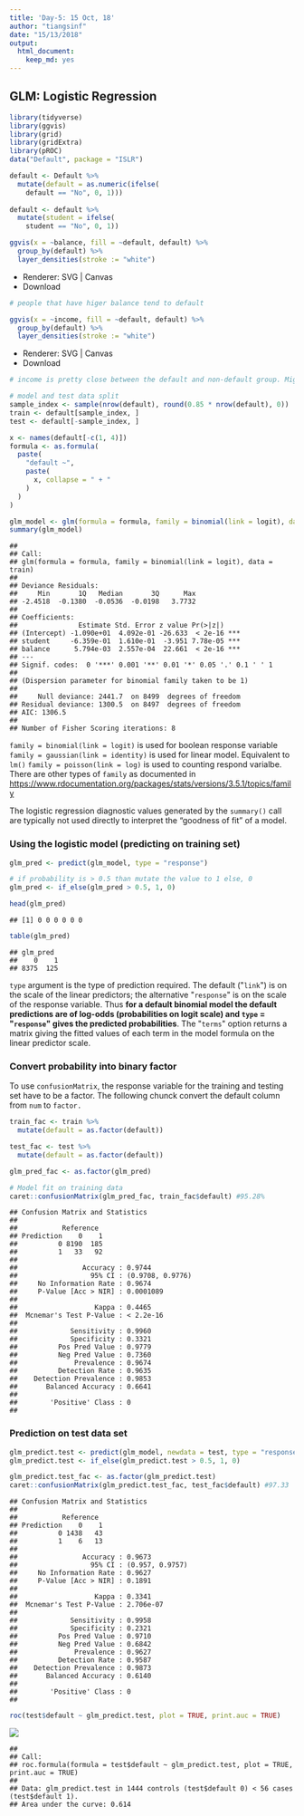 ```yaml
---
title: 'Day-5: 15 Oct, 18'
author: "tiangsinf"
date: "15/13/2018"
output: 
  html_document:
    keep_md: yes
---
```

## GLM: Logistic Regression




```r
library(tidyverse)
library(ggvis)
library(grid)
library(gridExtra)
library(pROC)
data("Default", package = "ISLR")
```


```r
default <- Default %>%
  mutate(default = as.numeric(ifelse(
    default == "No", 0, 1)))
  
default <- default %>%
  mutate(student = ifelse(
    student == "No", 0, 1))
```


```r
ggvis(x = ~balance, fill = ~default, default) %>%
  group_by(default) %>%
  layer_densities(stroke := "white")
```

<!--html_preserve--><div id="plot_id901650559-container" class="ggvis-output-container">
<div id="plot_id901650559" class="ggvis-output"></div>
<div class="plot-gear-icon">
<nav class="ggvis-control">
<a class="ggvis-dropdown-toggle" title="Controls" onclick="return false;"></a>
<ul class="ggvis-dropdown">
<li>
Renderer: 
<a id="plot_id901650559_renderer_svg" class="ggvis-renderer-button" onclick="return false;" data-plot-id="plot_id901650559" data-renderer="svg">SVG</a>
 | 
<a id="plot_id901650559_renderer_canvas" class="ggvis-renderer-button" onclick="return false;" data-plot-id="plot_id901650559" data-renderer="canvas">Canvas</a>
</li>
<li>
<a id="plot_id901650559_download" class="ggvis-download" data-plot-id="plot_id901650559">Download</a>
</li>
</ul>
</nav>
</div>
</div>
<script type="text/javascript">
var plot_id901650559_spec = {
  "data": [
    {
      "name": "default0/group_by1/density2_flat",
      "format": {
        "type": "csv",
        "parse": {
          "default": "number",
          "pred_": "number",
          "resp_": "number"
        }
      },
      "values": "\"default\",\"pred_\",\"resp_\"\n0,-196.663422677394,3.94625680552177e-06\n0,-185.744463521599,6.40481205314387e-06\n0,-174.825504365804,1.01391918093585e-05\n0,-163.906545210009,1.57028511838307e-05\n0,-152.987586054214,2.35419977790049e-05\n0,-142.068626898419,3.4327790351008e-05\n0,-131.149667742624,4.89899278948764e-05\n0,-120.23070858683,6.78297623943459e-05\n0,-109.311749431035,9.13045261243877e-05\n0,-98.3927902752399,0.000120167120459698\n0,-87.473831119445,0.00015374929180182\n0,-76.5548719636502,0.000191548164931918\n0,-65.6359128078553,0.000232848723013184\n0,-54.7169536520605,0.000275827583889504\n0,-43.7979944962656,0.000318764687739625\n0,-32.8790353404708,0.000359497052031061\n0,-21.9600761846759,0.000395908297781831\n0,-11.041117028881,0.000426467384275093\n0,-0.122157873086195,0.000449460801037732\n0,10.7968012827087,0.00046401750734515\n0,21.7157604385035,0.000470559362881545\n0,32.6347195942984,0.000469382880654203\n0,43.5536787500932,0.000461439019248006\n0,54.4726379058881,0.000448805927637448\n0,65.3915970616829,0.000433068484681337\n0,76.3105562174778,0.000415973871366042\n0,87.2295153732726,0.00039926199077674\n0,98.1484745290675,0.000384092751809195\n0,109.067433684862,0.000371676351941272\n0,119.986392840657,0.000362341128133089\n0,130.905351996452,0.000356248256472147\n0,141.824311152247,0.000353624895371146\n0,152.743270308042,0.000354059416346291\n0,163.662229463837,0.000357147304448314\n0,174.581188619632,0.000362667798620629\n0,185.500147775426,0.000370192406837436\n0,196.419106931221,0.00037929129264386\n0,207.338066087016,0.000389724013778279\n0,218.257025242811,0.000401227998676131\n0,229.175984398606,0.00041348731727451\n0,240.094943554401,0.000426300816899981\n0,251.013902710196,0.000439460366646285\n0,261.93286186599,0.000452720704398197\n0,272.851821021785,0.000465897153753924\n0,283.77078017758,0.000478761890808647\n0,294.689739333375,0.000491173589066483\n0,305.60869848917,0.000503014303399382\n0,316.527657644965,0.000514132644652533\n0,327.44661680076,0.00052452738211546\n0,338.365575956554,0.000534220462877583\n0,349.284535112349,0.000543210863186233\n0,360.203494268144,0.000551600080172402\n0,371.122453423939,0.0005595105638793\n0,382.041412579734,0.000567029847707352\n0,392.960371735529,0.000574272866675905\n0,403.879330891323,0.000581356827654509\n0,414.798290047118,0.000588364980558095\n0,425.717249202913,0.000595383205741413\n0,436.636208358708,0.000602480557874848\n0,447.555167514503,0.000609714403492225\n0,458.474126670298,0.000617164958333381\n0,469.393085826093,0.000624863937697811\n0,480.312044981887,0.000632851333592516\n0,491.231004137682,0.000641191808704408\n0,502.149963293477,0.000649874904987114\n0,513.068922449272,0.000658885767931532\n0,523.987881605067,0.000668208843026142\n0,534.906840760862,0.000677755716378869\n0,545.825799916657,0.000687419750678179\n0,556.744759072451,0.000697076225737209\n0,567.663718228246,0.00070656322878623\n0,578.582677384041,0.00071574587757925\n0,589.501636539836,0.000724481848744433\n0,600.420595695631,0.000732628826028987\n0,611.339554851426,0.000740167450814026\n0,622.258514007221,0.000747074985311377\n0,633.177473163016,0.000753331549087585\n0,644.09643231881,0.000759077154743087\n0,655.015391474605,0.000764407762215813\n0,665.9343506304,0.000769413138323174\n0,676.853309786195,0.000774236061812627\n0,687.77226894199,0.000778955343073652\n0,698.691228097785,0.000783613498698975\n0,709.61018725358,0.000788213533792851\n0,720.529146409374,0.000792714657461118\n0,731.448105565169,0.000797027357896253\n0,742.367064720964,0.000801035932011932\n0,753.286023876759,0.000804645105428678\n0,764.204983032554,0.000807733742685379\n0,775.123942188349,0.000810191005899448\n0,786.042901344144,0.000812013616856472\n0,796.961860499938,0.000813180399667496\n0,807.880819655733,0.000813673615763243\n0,818.799778811528,0.000813614461257486\n0,829.718737967323,0.000813076142386905\n0,840.637697123118,0.000812106246363926\n0,851.556656278913,0.000810830860601232\n0,862.475615434708,0.00080930811953857\n0,873.394574590503,0.000807558550245279\n0,884.313533746297,0.000805606700263168\n0,895.232492902092,0.000803443592352014\n0,906.151452057887,0.000801020521812689\n0,917.070411213682,0.000798294797297777\n0,927.989370369477,0.000795235363068245\n0,938.908329525271,0.000791783807512796\n0,949.827288681066,0.000787892870633613\n0,960.746247836861,0.000783563590594726\n0,971.665206992656,0.00077876396011153\n0,982.584166148451,0.000773442612964202\n0,993.503125304246,0.00076762261517254\n0,1004.42208446004,0.000761283948451058\n0,1015.34104361584,0.000754351128943502\n0,1026.26000277163,0.000746873961972061\n0,1037.17896192743,0.000738858427497108\n0,1048.09792108322,0.000730285282777034\n0,1059.01688023902,0.000721258030614797\n0,1069.93583939481,0.000711867893070082\n0,1080.8547985506,0.000702209963277356\n0,1091.7737577064,0.000692436493135455\n0,1102.69271686219,0.000682678702947876\n0,1113.61167601799,0.000673059867971761\n0,1124.53063517378,0.000663681086326654\n0,1135.44959432958,0.000654574861520845\n0,1146.36855348537,0.000645752445032789\n0,1157.28751264117,0.000637176931841801\n0,1168.20647179696,0.000628744417047097\n0,1179.12543095276,0.000620354253574872\n0,1190.04439010855,0.000611871736611607\n0,1200.96334926435,0.000603188606426228\n0,1211.88230842014,0.000594219631717474\n0,1222.80126757594,0.000584862112869088\n0,1233.72022673173,0.000575119040102779\n0,1244.63918588753,0.000564999522002407\n0,1255.55814504332,0.000554507180728379\n0,1266.47710419912,0.000543714755210434\n0,1277.39606335491,0.000532687857454837\n0,1288.31502251071,0.000521472599007702\n0,1299.2339816665,0.000510124723685485\n0,1310.1529408223,0.000498685765677784\n0,1321.07189997809,0.000487174902357783\n0,1331.99085913389,0.000475602544295321\n0,1342.90981828968,0.000463977013876406\n0,1353.82877744548,0.00045229904279205\n0,1364.74773660127,0.000440568530105746\n0,1375.66669575707,0.000428798105351502\n0,1386.58565491286,0.0004169991499098\n0,1397.50461406866,0.000405187371585252\n0,1408.42357322445,0.000393383399154126\n0,1419.34253238025,0.000381604336963513\n0,1430.26149153604,0.000369872454200288\n0,1441.18045069183,0.000358204490671697\n0,1452.09940984763,0.000346617525444636\n0,1463.01836900342,0.000335142225756731\n0,1473.93732815922,0.000323810070499439\n0,1484.85628731501,0.000312651343922304\n0,1495.77524647081,0.00030171836204407\n0,1506.6942056266,0.000291068711188914\n0,1517.6131647824,0.000280728203986779\n0,1528.53212393819,0.000270739367996485\n0,1539.45108309399,0.000261149687621614\n0,1550.37004224978,0.00025192964255189\n0,1561.28900140558,0.000243066791966569\n0,1572.20796056137,0.000234563015100513\n0,1583.12691971717,0.000226337273868385\n0,1594.04587887296,0.000218346207583044\n0,1604.96483802876,0.000210562542526831\n0,1615.88379718455,0.00020293490732301\n0,1626.80275634035,0.000195441847200369\n0,1637.72171549614,0.000188087872568561\n0,1648.64067465194,0.000180879005433914\n0,1659.55963380773,0.000173829004343044\n0,1670.47859296353,0.000166971845199174\n0,1681.39755211932,0.000160336008543236\n0,1692.31651127512,0.000153925962782168\n0,1703.23547043091,0.000147756155054748\n0,1714.15442958671,0.000141831618113815\n0,1725.0733887425,0.000136112895243267\n0,1735.9923478983,0.000130571384735997\n0,1746.91130705409,0.000125173730357164\n0,1757.83026620989,0.000119855732708482\n0,1768.74922536568,0.000114572371202244\n0,1779.66818452148,0.00010927704824336\n0,1790.58714367727,0.000103936294787748\n0,1801.50610283307,9.85351648073236e-05\n0,1812.42506198886,9.30698800071119e-05\n0,1823.34402114466,8.75662547679098e-05\n0,1834.26298030045,8.20620754511093e-05\n0,1845.18193945624,7.66100905241841e-05\n0,1856.10089861204,7.12743381421718e-05\n0,1867.01985776783,6.61048734931941e-05\n0,1877.93881692363,6.11588425612647e-05\n0,1888.85777607942,5.64883869687877e-05\n0,1899.77673523522,5.20975602379083e-05\n0,1910.69569439101,4.7999557861186e-05\n0,1921.61465354681,4.42120854251226e-05\n0,1932.5336127026,4.06925868995222e-05\n0,1943.4525718584,3.74230493959947e-05\n0,1954.37153101419,3.44071204892798e-05\n0,1965.29049016999,3.16016221275576e-05\n0,1976.20944932578,2.89930674805034e-05\n0,1987.12840848158,2.65886685038288e-05\n0,1998.04736763737,2.43707932874135e-05\n0,2008.96632679317,2.23313767984438e-05\n0,2019.88528594896,2.0478225641403e-05\n0,2030.80424510476,1.88008713929381e-05\n0,2041.72320426055,1.72816271504535e-05\n0,2052.64216341635,1.59134685328769e-05\n0,2063.56112257214,1.46792649689822e-05\n0,2074.48008172794,1.35495719639499e-05\n0,2085.39904088373,1.250564308427e-05\n0,2096.31800003953,1.15285682523224e-05\n0,2107.23695919532,1.05941632494537e-05\n0,2118.15591835112,9.68961539789567e-06\n0,2129.07487750691,8.80820316119805e-06\n0,2139.99383666271,7.94520503103079e-06\n0,2150.9127958185,7.10355792193418e-06\n0,2161.8317549743,6.29379937715047e-06\n0,2172.75071413009,5.52519612656631e-06\n0,2183.66967328589,4.80817321383733e-06\n0,2194.58863244168,4.15893447679572e-06\n0,2205.50759159747,3.58594392603974e-06\n0,2216.42655075327,3.09274496060886e-06\n0,2227.34550990906,2.68726354341144e-06\n0,2238.26446906486,2.37046042369753e-06\n0,2249.18342822065,2.13420904225569e-06\n0,2260.10238737645,1.97557661421243e-06\n0,2271.02134653224,1.88955068329961e-06\n0,2281.94030568804,1.86081489656309e-06\n0,2292.85926484383,1.87967013173873e-06\n0,2303.77822399963,1.93656963144028e-06\n0,2314.69718315542,2.01458412025136e-06\n0,2325.61614231122,2.10165800606242e-06\n0,2336.53510146701,2.18389404157507e-06\n0,2347.45406062281,2.24880955819734e-06\n0,2358.3730197786,2.28691123437289e-06\n0,2369.2919789344,2.28713659074418e-06\n0,2380.21093809019,2.24573710943464e-06\n0,2391.12989724599,2.16270172371061e-06\n0,2402.04885640178,2.03759872062065e-06\n0,2412.96781555758,1.87658486897729e-06\n0,2423.88677471337,1.68934075989023e-06\n0,2434.80573386917,1.48437746507098e-06\n0,2445.72469302496,1.27260696689981e-06\n0,2456.64365218076,1.06417822835839e-06\n0,2467.56261133655,8.670561403738e-07\n0,2478.48157049235,6.8948903417323e-07\n0,2489.40052964814,5.33838613780282e-07\n0,2500.31948880394,4.01782224294276e-07\n0,2511.23844795973,2.95813351402492e-07\n0,2522.15740711553,2.11731422797917e-07\n0,2533.07636627132,1.47019547877987e-07\n0,2543.99532542712,9.99638677623495e-08\n0,2554.91428458291,6.61117719399008e-08\n0,2565.83324373871,4.23218582765599e-08\n0,2576.7522028945,2.65162746942435e-08\n0,2587.6711620503,1.62079364197737e-08\n1,364.014590626483,1.71705892823634e-07\n1,374.12710250664,2.36062019722069e-07\n1,384.239614386797,3.21191867083311e-07\n1,394.352126266954,4.32973552752746e-07\n1,404.464638147112,5.76118536060203e-07\n1,414.577150027269,7.612747592693e-07\n1,424.689661907426,9.91208081944915e-07\n1,434.802173787583,1.28362665845903e-06\n1,444.914685667741,1.63766324878687e-06\n1,455.027197547898,2.0765019222862e-06\n1,465.139709428055,2.59820173925506e-06\n1,475.252221308212,3.22413072420268e-06\n1,485.36473318837,3.95593762808487e-06\n1,495.477245068527,4.80713477342181e-06\n1,505.589756948684,5.78362318521614e-06\n1,515.702268828841,6.8862327845609e-06\n1,525.814780708999,8.12440546598218e-06\n1,535.927292589156,9.48320670896995e-06\n1,546.039804469313,1.09728670836111e-05\n1,556.15231634947,1.25639811333465e-05\n1,566.264828229628,1.42599910028151e-05\n1,576.377340109785,1.60256594172069e-05\n1,586.489851989942,1.78472888038518e-05\n1,596.602363870099,1.96925454500259e-05\n1,606.714875750257,2.15342158186202e-05\n1,616.827387630414,2.33398602246605e-05\n1,626.939899510571,2.50803226894688e-05\n1,637.052411390728,2.67195657257261e-05\n1,647.164923270886,2.82400506267175e-05\n1,657.277435151043,2.95997752085808e-05\n1,667.3899470312,3.08047857783891e-05\n1,677.502458911357,3.18077013959813e-05\n1,687.614970791515,3.26379343933448e-05\n1,697.727482671672,3.32684801742968e-05\n1,707.839994551829,3.37319208152614e-05\n1,717.952506431986,3.4032978433177e-05\n1,728.065018312144,3.42078168381691e-05\n1,738.177530192301,3.42896849623903e-05\n1,748.290042072458,3.43233573856477e-05\n1,758.402553952615,3.43581608971926e-05\n1,768.515065832773,3.44565483927167e-05\n1,778.62757771293,3.46637531215623e-05\n1,788.740089593087,3.50712172800702e-05\n1,798.852601473244,3.57039392894559e-05\n1,808.965113353402,3.66675431678877e-05\n1,819.077625233559,3.79775323348155e-05\n1,829.190137113716,3.97232690417797e-05\n1,839.302648993873,4.19260949591665e-05\n1,849.415160874031,4.46341962017349e-05\n1,859.527672754188,4.78832222141122e-05\n1,869.640184634345,5.16645940756135e-05\n1,879.752696514502,5.60327114686631e-05\n1,889.865208394659,6.09177486271123e-05\n1,899.977720274817,6.63924676202889e-05\n1,910.090232154974,7.23424925545384e-05\n1,920.202744035131,7.8825483696255e-05\n1,930.315255915289,8.57317609351291e-05\n1,940.427767795446,9.30731729241037e-05\n1,950.540279675603,0.000100772005596559\n1,960.65279155576,0.000108799863909862\n1,970.765303435917,0.000117104935368342\n1,980.877815316075,0.000125635325810704\n1,990.990327196232,0.000134355660540798\n1,1001.10283907639,0.000143206371474121\n1,1011.21535095655,0.000152157944896924\n1,1021.3278628367,0.000161157531741337\n1,1031.44037471686,0.000170172092352934\n1,1041.55288659702,0.000179166213652033\n1,1051.66539847718,0.000188107108138404\n1,1061.77791035733,0.000196976979949416\n1,1071.89042223749,0.000205757980355107\n1,1082.00293411765,0.000214448835255441\n1,1092.1154459978,0.000223059341124465\n1,1102.22795787796,0.000231610711911875\n1,1112.34046975812,0.000240142097660615\n1,1122.45298163828,0.000248709944265493\n1,1132.56549351843,0.00025736779813952\n1,1142.67800539859,0.000266223084232271\n1,1152.79051727875,0.000275324256798122\n1,1162.90302915891,0.000284806379413484\n1,1173.01554103906,0.000294719359523157\n1,1183.12805291922,0.000305182457034905\n1,1193.24056479938,0.000316251740464076\n1,1203.35307667953,0.000327986077726107\n1,1213.46558855969,0.00034045069852151\n1,1223.57810043985,0.000353613965404812\n1,1233.69061232001,0.000367548982707461\n1,1243.80312420016,0.000382130579811262\n1,1253.91563608032,0.000397434349396647\n1,1264.02814796048,0.000413283739685499\n1,1274.14065984063,0.000429702617478049\n1,1284.25317172079,0.000446549817694857\n1,1294.36568360095,0.000463797961700615\n1,1304.47819548111,0.000481359112591434\n1,1314.59070736126,0.000499190696702572\n1,1324.70321924142,0.000517256464526419\n1,1334.81573112158,0.000535523691021843\n1,1344.92824300174,0.000554001142537853\n1,1355.04075488189,0.000572665320953969\n1,1365.15326676205,0.000591556681413278\n1,1375.26577864221,0.00061064396124989\n1,1385.37829052236,0.000629961036518004\n1,1395.49080240252,0.000649459284019042\n1,1405.60331428268,0.000669120477828063\n1,1415.71582616284,0.000688865771351457\n1,1425.82833804299,0.000708607153455608\n1,1435.94084992315,0.000728213025726777\n1,1446.05336180331,0.000747549119900088\n1,1456.16587368347,0.000766408769330269\n1,1466.27838556362,0.000784677090153174\n1,1476.39089744378,0.000802056043982522\n1,1486.50340932394,0.000818526084561099\n1,1496.61592120409,0.000833742412809506\n1,1506.72843308425,0.00084778187835558\n1,1516.84094496441,0.000860405599574715\n1,1526.95345684457,0.00087171485353897\n1,1537.06596872472,0.000881666506612974\n1,1547.17848060488,0.000890382928390324\n1,1557.29099248504,0.000898022821364528\n1,1567.40350436519,0.000904741685699276\n1,1577.51601624535,0.000910834232817173\n1,1587.62852812551,0.000916513672862591\n1,1597.74104000567,0.000922091377807787\n1,1607.85355188582,0.000927861833809687\n1,1617.96606376598,0.000934044333739064\n1,1628.07857564614,0.00094094723119115\n1,1638.1910875263,0.000948690878252108\n1,1648.30359940645,0.000957479993090966\n1,1658.41611128661,0.000967365712618228\n1,1668.52862316677,0.000978368600466112\n1,1678.64113504692,0.00099048460802408\n1,1688.75364692708,0.00100354093966679\n1,1698.86615880724,0.00101746841520701\n1,1708.9786706874,0.00103196365622817\n1,1719.09118256755,0.00104685994097293\n1,1729.20369444771,0.00106183321165479\n1,1739.31620632787,0.00107659260841693\n1,1749.42871820803,0.00109087299068086\n1,1759.54123008818,0.00110434379849284\n1,1769.65374196834,0.00111676859158164\n1,1779.7662538485,0.00112789843449231\n1,1789.87876572865,0.00113748462865759\n1,1799.99127760881,0.00114545720455587\n1,1810.10378948897,0.00115152294940284\n1,1820.21630136913,0.00115584335464008\n1,1830.32881324928,0.00115806642230528\n1,1840.44132512944,0.00115854174243007\n1,1850.5538370096,0.00115699753458162\n1,1860.66634888976,0.00115378021609193\n1,1870.77886076991,0.00114880432951703\n1,1880.89137265007,0.00114231850440007\n1,1891.00388453023,0.00113440269682279\n1,1901.11639641038,0.00112520750959904\n1,1911.22890829054,0.00111491417234349\n1,1921.3414201707,0.00110358563924705\n1,1931.45393205086,0.00109144196312698\n1,1941.56644393101,0.00107847010340785\n1,1951.67895581117,0.00106487559941853\n1,1961.79146769133,0.00105060368182937\n1,1971.90397957148,0.00103579098074858\n1,1982.01649145164,0.00102038035594803\n1,1992.1290033318,0.00100441843674312\n1,2002.24151521196,0.000987856572343238\n1,2012.35402709211,0.000970670379385441\n1,2022.46653897227,0.000952836959109096\n1,2032.57905085243,0.000934272587598168\n1,2042.69156273259,0.000915008329475039\n1,2052.80407461274,0.000894909989082773\n1,2062.9165864929,0.000874082634851098\n1,2073.02909837306,0.000852368672118838\n1,2083.14161025321,0.000829918966146989\n1,2093.25412213337,0.000806645226930499\n1,2103.36663401353,0.000782671588392303\n1,2113.47914589369,0.000758006416844701\n1,2123.59165777384,0.000732751541771428\n1,2133.704169654,0.00070699561146469\n1,2143.81668153416,0.000680831104650664\n1,2153.92919341432,0.000654393097900137\n1,2164.04170529447,0.000627785044244014\n1,2174.15421717463,0.000601143248453004\n1,2184.26672905479,0.000574606346567701\n1,2194.37924093494,0.00054827478583696\n1,2204.4917528151,0.00052231076465702\n1,2214.60426469526,0.000496785713568892\n1,2224.71677657542,0.000471843424727837\n1,2234.82928845557,0.000447553037232409\n1,2244.94180033573,0.000423999506950233\n1,2255.05431221589,0.000401271937528854\n1,2265.16682409605,0.000379369259392737\n1,2275.2793359762,0.000358416242528977\n1,2285.39184785636,0.00033831418803015\n1,2295.50435973652,0.00031923175254348\n1,2305.61687161667,0.000300999515515223\n1,2315.72938349683,0.000283759958029343\n1,2325.84189537699,0.000267365535318026\n1,2335.95440725715,0.000251883423851815\n1,2346.0669191373,0.000237223913155448\n1,2356.17943101746,0.000223380022321246\n1,2366.29194289762,0.000210318848437778\n1,2376.40445477777,0.000197973206576323\n1,2386.51696665793,0.000186361435985325\n1,2396.62947853809,0.000175369551413968\n1,2406.74199041825,0.00016505915868177\n1,2416.8545022984,0.000155290605124603\n1,2426.96701417856,0.000146131001172549\n1,2437.07952605872,0.000137461121577066\n1,2447.19203793888,0.000129312926304088\n1,2457.30454981903,0.00012161427793801\n1,2467.41706169919,0.000114359384530755\n1,2477.52957357935,0.000107514457941399\n1,2487.6420854595,0.000101044610641126\n1,2497.75459733966,9.49467695390692e-05\n1,2507.86710921982,8.91644752680563e-05\n1,2517.97962109998,8.37187181842772e-05\n1,2528.09213298013,7.85399254407992e-05\n1,2538.20464486029,7.36602449133082e-05\n1,2548.31715674045,6.90148533814803e-05\n1,2558.42966862061,6.46213288041046e-05\n1,2568.54218050076,6.04393625761741e-05\n1,2578.65469238092,5.64682092908565e-05\n1,2588.76720426108,5.26868183658949e-05\n1,2598.87971614123,4.90806585086686e-05\n1,2608.99222802139,4.56439091530583e-05\n1,2619.10473990155,4.23525561032401e-05\n1,2629.21725178171,3.92132817816593e-05\n1,2639.32976366186,3.61962622697432e-05\n1,2649.44227554202,3.33192676638244e-05\n1,2659.55478742218,3.05532360198771e-05\n1,2669.66729930233,2.79138092400583e-05\n1,2679.77981118249,2.53856899742341e-05\n1,2689.89232306265,2.29789164346297e-05\n1,2700.00483494281,2.06901007707913e-05\n1,2710.11734682296,1.8523031643544e-05\n1,2720.22985870312,1.64849466777643e-05\n1,2730.34237058328,1.45710664553964e-05\n1,2740.45488246344,1.27982384022093e-05\n1,2750.56739434359,1.11504433934563e-05\n1,2760.67990622375,9.65300231635094e-06\n1,2770.79241810391,8.28086555169372e-06\n1,2780.90492998406,7.05482156544211e-06\n1,2791.01744186422,5.95333596414704e-06\n1,2801.12995374438,4.98468343000853e-06\n1,2811.24246562454,4.13441986818241e-06\n1,2821.35497750469,3.39843721951421e-06\n1,2831.46748938485,2.76881129791124e-06\n1,2841.58000126501,2.23204070415086e-06\n1,2851.69251314517,1.78555727356274e-06\n1,2861.80502502532,1.4102819326778e-06\n1,2871.91753690548,1.10747728567284e-06\n1,2882.03004878564,8.57159583327922e-07\n1,2892.14256066579,6.59991049508456e-07\n1,2902.25507254595,5.00904412209501e-07\n1,2912.36758442611,3.77580958977975e-07\n1,2922.48009630627,2.81007056981908e-07\n1,2932.59260818642,2.07217916758771e-07\n1,2942.70512006658,1.51244379863807e-07"
    },
    {
      "name": "default0/group_by1/density2",
      "source": "default0/group_by1/density2_flat",
      "transform": [
        {
          "type": "treefacet",
          "keys": [
            "data.default"
          ]
        }
      ]
    },
    {
      "name": "scale/fill",
      "format": {
        "type": "csv",
        "parse": {
          "domain": "number"
        }
      },
      "values": "\"domain\"\n0\n1"
    },
    {
      "name": "scale/x",
      "format": {
        "type": "csv",
        "parse": {
          "domain": "number"
        }
      },
      "values": "\"domain\"\n-353.631849814592\n3099.67354720378"
    },
    {
      "name": "scale/y",
      "format": {
        "type": "csv",
        "parse": {
          "domain": "number"
        }
      },
      "values": "\"domain\"\n-5.79270871215035e-05\n0.00121646882955157"
    }
  ],
  "scales": [
    {
      "name": "fill",
      "domain": {
        "data": "scale/fill",
        "field": "data.domain"
      },
      "zero": false,
      "nice": false,
      "clamp": false,
      "range": ["#132B43", "#56B1F7"]
    },
    {
      "name": "x",
      "domain": {
        "data": "scale/x",
        "field": "data.domain"
      },
      "zero": false,
      "nice": false,
      "clamp": false,
      "range": "width"
    },
    {
      "name": "y",
      "domain": {
        "data": "scale/y",
        "field": "data.domain"
      },
      "zero": false,
      "nice": false,
      "clamp": false,
      "range": "height"
    }
  ],
  "marks": [
    {
      "type": "group",
      "from": {
        "data": "default0/group_by1/density2"
      },
      "marks": [
        {
          "type": "area",
          "properties": {
            "update": {
              "fill": {
                "scale": "fill",
                "field": "data.default"
              },
              "y2": {
                "scale": "y",
                "value": 0
              },
              "fillOpacity": {
                "value": 0.2
              },
              "x": {
                "scale": "x",
                "field": "data.pred_"
              },
              "y": {
                "scale": "y",
                "field": "data.resp_"
              },
              "stroke": {
                "value": "transparent"
              }
            },
            "ggvis": {
              "data": {
                "value": "default0/group_by1/density2"
              }
            }
          }
        }
      ]
    },
    {
      "type": "group",
      "from": {
        "data": "default0/group_by1/density2"
      },
      "marks": [
        {
          "type": "line",
          "properties": {
            "update": {
              "x": {
                "scale": "x",
                "field": "data.pred_"
              },
              "y": {
                "scale": "y",
                "field": "data.resp_"
              },
              "stroke": {
                "value": "white"
              },
              "fill": {
                "value": "transparent"
              }
            },
            "ggvis": {
              "data": {
                "value": "default0/group_by1/density2"
              }
            }
          }
        }
      ]
    }
  ],
  "legends": [
    {
      "orient": "right",
      "fill": "fill",
      "title": "default"
    }
  ],
  "axes": [
    {
      "type": "x",
      "scale": "x",
      "orient": "bottom",
      "layer": "back",
      "grid": true,
      "title": "balance"
    },
    {
      "type": "y",
      "scale": "y",
      "orient": "left",
      "layer": "back",
      "grid": true,
      "title": "density"
    }
  ],
  "padding": null,
  "ggvis_opts": {
    "keep_aspect": false,
    "resizable": true,
    "padding": {},
    "duration": 250,
    "renderer": "svg",
    "hover_duration": 0,
    "width": 672,
    "height": 480
  },
  "handlers": null
};
ggvis.getPlot("plot_id901650559").parseSpec(plot_id901650559_spec);
</script><!--/html_preserve-->

```r
# people that have higer balance tend to default

ggvis(x = ~income, fill = ~default, default) %>%
  group_by(default) %>%
  layer_densities(stroke := "white")
```

<!--html_preserve--><div id="plot_id401659701-container" class="ggvis-output-container">
<div id="plot_id401659701" class="ggvis-output"></div>
<div class="plot-gear-icon">
<nav class="ggvis-control">
<a class="ggvis-dropdown-toggle" title="Controls" onclick="return false;"></a>
<ul class="ggvis-dropdown">
<li>
Renderer: 
<a id="plot_id401659701_renderer_svg" class="ggvis-renderer-button" onclick="return false;" data-plot-id="plot_id401659701" data-renderer="svg">SVG</a>
 | 
<a id="plot_id401659701_renderer_canvas" class="ggvis-renderer-button" onclick="return false;" data-plot-id="plot_id401659701" data-renderer="canvas">Canvas</a>
</li>
<li>
<a id="plot_id401659701_download" class="ggvis-download" data-plot-id="plot_id401659701">Download</a>
</li>
</ul>
</nav>
</div>
</div>
<script type="text/javascript">
var plot_id401659701_spec = {
  "data": [
    {
      "name": "default0/group_by1/density2_flat",
      "format": {
        "type": "csv",
        "parse": {
          "default": "number",
          "pred_": "number",
          "resp_": "number"
        }
      },
      "values": "\"default\",\"pred_\",\"resp_\"\n0,-4965.9276323115,3.42039017881328e-10\n0,-4635.50388137343,5.75246117646463e-10\n0,-4305.08013043537,9.55523616553205e-10\n0,-3974.6563794973,1.5342313037964e-09\n0,-3644.23262855924,2.38588753968506e-09\n0,-3313.80887762117,3.6483169912943e-09\n0,-2983.38512668311,5.42540816898746e-09\n0,-2652.96137574504,7.83969522544787e-09\n0,-2322.53762480698,1.10876712714521e-08\n0,-1992.11387386891,1.53352349334379e-08\n0,-1661.69012293085,2.06821673847333e-08\n0,-1331.26637199278,2.72929393569462e-08\n0,-1000.84262105472,3.53643426357239e-08\n0,-670.418870116653,4.48762949111309e-08\n0,-339.995119178588,5.58915923607422e-08\n0,-9.57136824052304,6.86361420163718e-08\n0,320.852382697542,8.3023245845658e-08\n0,651.276133635608,9.91435346432228e-08\n0,981.699884573673,1.17305448280686e-07\n0,1312.12363551174,1.37727102753929e-07\n0,1642.5473864498,1.6070820612304e-07\n0,1972.97113738787,1.86890100217618e-07\n0,2303.39488832593,2.17125988998836e-07\n0,2633.818639264,2.52021277177571e-07\n0,2964.24239020206,2.92589582802124e-07\n0,3294.66614114013,3.40703156513806e-07\n0,3625.08989207819,3.97116038605467e-07\n0,3955.51364301626,4.63270274057124e-07\n0,4285.93739395432,5.41994745665084e-07\n0,4616.36114489239,6.34669981060989e-07\n0,4946.78489583045,7.43162037749317e-07\n0,5277.20864676852,8.71035000737616e-07\n0,5607.63239770658,1.02142418712341e-06\n0,5938.05614864465,1.19639650458162e-06\n0,6268.47989958272,1.40005635884224e-06\n0,6598.90365052078,1.63849572292654e-06\n0,6929.32740145884,1.91324580181647e-06\n0,7259.75115239691,2.22823074062512e-06\n0,7590.17490333498,2.5924186356751e-06\n0,7920.59865427304,3.0055932661794e-06\n0,8251.0224052111,3.4705253337338e-06\n0,8581.44615614917,3.99362187380733e-06\n0,8911.86990708724,4.57459742484351e-06\n0,9242.2936580253,5.21149866694501e-06\n0,9572.71740896336,5.90550351753849e-06\n0,9903.14115990143,6.65561218402452e-06\n0,10233.5649108395,7.45476841945204e-06\n0,10563.9886617776,8.29942268133527e-06\n0,10894.4124127156,9.1881535265279e-06\n0,11224.8361636537,1.01114842306605e-05\n0,11555.2599145918,1.10643751804542e-05\n0,11885.6836655298,1.20431128353669e-05\n0,12216.1074164679,1.30398769370095e-05\n0,12546.531167406,1.40484502182849e-05\n0,12876.954918344,1.50627802348595e-05\n0,13207.3786692821,1.60752325269573e-05\n0,13537.8024202201,1.70788398569812e-05\n0,13868.2261711582,1.80662485583639e-05\n0,14198.6499220963,1.90279613589306e-05\n0,14529.0736730343,1.99586362921669e-05\n0,14859.4974239724,2.08519178645202e-05\n0,15189.9211749105,2.16966481831948e-05\n0,15520.3449258485,2.24905057936513e-05\n0,15850.7686767866,2.3228622980558e-05\n0,16181.1924277247,2.39012056087368e-05\n0,16511.6161786627,2.45038890826131e-05\n0,16842.0399296008,2.50338417752319e-05\n0,17172.4636805389,2.54825189274662e-05\n0,17502.8874314769,2.58407849075055e-05\n0,17833.311182415,2.61094887864364e-05\n0,18163.7349333531,2.62841564283399e-05\n0,18494.1586842911,2.63526614427014e-05\n0,18824.5824352292,2.63245534089856e-05\n0,19155.0061861673,2.62018163789206e-05\n0,19485.4299371053,2.59818168503989e-05\n0,19815.8536880434,2.56780178678119e-05\n0,20146.2774389815,2.53020662685291e-05\n0,20476.7011899195,2.48624270410818e-05\n0,20807.1249408576,2.43734550257142e-05\n0,21137.5486917956,2.38511492510692e-05\n0,21467.9724427337,2.33074717881784e-05\n0,21798.3961936718,2.27546843772962e-05\n0,22128.8199446098,2.22037668613243e-05\n0,22459.2436955479,2.16619235310153e-05\n0,22789.667446486,2.11362745670869e-05\n0,23120.091197424,2.06288806765124e-05\n0,23450.5149483621,2.01408285434362e-05\n0,23780.9386993002,1.96737731484382e-05\n0,24111.3624502382,1.92272365745378e-05\n0,24441.7862011763,1.88008072815745e-05\n0,24772.2099521144,1.83965846077457e-05\n0,25102.6337030524,1.80185799827517e-05\n0,25433.0574539905,1.76693016836383e-05\n0,25763.4812049286,1.73539075837265e-05\n0,26093.9049558666,1.70830501951044e-05\n0,26424.3287068047,1.68591173184007e-05\n0,26754.7524577428,1.66874833959097e-05\n0,27085.1762086808,1.65775937002689e-05\n0,27415.5999596189,1.65296628990894e-05\n0,27746.0237105569,1.65429248975971e-05\n0,28076.447461495,1.66193527765851e-05\n0,28406.8712124331,1.67560354769424e-05\n0,28737.2949633711,1.69447980615753e-05\n0,29067.7187143092,1.71809333643967e-05\n0,29398.1424652473,1.74605575019028e-05\n0,29728.5662161853,1.7773898127659e-05\n0,30058.9899671234,1.81163139659737e-05\n0,30389.4137180615,1.84864344284347e-05\n0,30719.8374689995,1.88799322002244e-05\n0,31050.2612199376,1.92957109491626e-05\n0,31380.6849708757,1.97350186444378e-05\n0,31711.1087218137,2.01972297682135e-05\n0,32041.5324727518,2.06804544457191e-05\n0,32371.9562236899,2.11832842048847e-05\n0,32702.3799746279,2.17024234798474e-05\n0,33032.803725566,2.22316422814493e-05\n0,33363.2274765041,2.2765508304666e-05\n0,33693.6512274421,2.32972969844377e-05\n0,34024.0749783802,2.38210214412737e-05\n0,34354.4987293182,2.43318910188508e-05\n0,34684.9224802563,2.48240880983557e-05\n0,35015.3462311944,2.52944339412815e-05\n0,35345.7699821324,2.57403308692169e-05\n0,35676.1937330705,2.61570097958152e-05\n0,36006.6174840086,2.65395021121552e-05\n0,36337.0412349466,2.68851092686015e-05\n0,36667.4649858847,2.71883042743128e-05\n0,36997.8887368228,2.74398464469966e-05\n0,37328.3124877608,2.763951066763e-05\n0,37658.7362386989,2.77844156660339e-05\n0,37989.159989637,2.78681967880011e-05\n0,38319.583740575,2.78968231465848e-05\n0,38650.0074915131,2.78750650421889e-05\n0,38980.4312424512,2.78065729922345e-05\n0,39310.8549933892,2.77012225662145e-05\n0,39641.2787443273,2.75698438440438e-05\n0,39971.7024952654,2.74210224646071e-05\n0,40302.1262462034,2.72638868947769e-05\n0,40632.5499971415,2.71061846963496e-05\n0,40962.9737480796,2.69524715521338e-05\n0,41293.3974990176,2.68059405486634e-05\n0,41623.8212499557,2.66654681610533e-05\n0,41954.2450008937,2.65284177048061e-05\n0,42284.6687518318,2.63899009370052e-05\n0,42615.0925027699,2.62432530325217e-05\n0,42945.5162537079,2.60822387737375e-05\n0,43275.940004646,2.58994878329934e-05\n0,43606.3637555841,2.56881615860891e-05\n0,43936.7875065221,2.54458280736818e-05\n0,44267.2112574602,2.51697850955048e-05\n0,44597.6350083983,2.48568609607736e-05\n0,44928.0587593363,2.45119820663199e-05\n0,45258.4825102744,2.41380986796977e-05\n0,45588.9062612125,2.37373357576575e-05\n0,45919.3300121505,2.33165933676807e-05\n0,46249.7537630886,2.28805738453118e-05\n0,46580.1775140267,2.24325591960972e-05\n0,46910.6012649647,2.19759494029574e-05\n0,47241.0250159028,2.15128780955219e-05\n0,47571.4487668409,2.1043863538523e-05\n0,47901.8725177789,2.0568364779068e-05\n0,48232.296268717,2.00860602632901e-05\n0,48562.720019655,1.95960370570594e-05\n0,48893.1437705931,1.9096496193687e-05\n0,49223.5675215312,1.85878714246803e-05\n0,49553.9912724692,1.80703313068799e-05\n0,49884.4150234073,1.75439956366693e-05\n0,50214.8387743454,1.70105848265455e-05\n0,50545.2625252834,1.64719481461291e-05\n0,50875.6862762215,1.59297383014939e-05\n0,51206.1100271596,1.5385956329177e-05\n0,51536.5337780976,1.48423528190381e-05\n0,51866.9575290357,1.43002278363192e-05\n0,52197.3812799738,1.37609128133795e-05\n0,52527.8050309118,1.32249238848598e-05\n0,52858.2287818499,1.2692787296489e-05\n0,53188.652532788,1.21654620552679e-05\n0,53519.076283726,1.16434053838204e-05\n0,53849.5000346641,1.11274440142731e-05\n0,54179.9237856022,1.0619306594348e-05\n0,54510.3475365402,1.01208400718126e-05\n0,54840.7712874783,9.6335045577459e-06\n0,55171.1950384164,9.15963327363243e-06\n0,55501.6187893544,8.7023267749391e-06\n0,55832.0425402925,8.26209397093984e-06\n0,56162.4662912305,7.84013594069472e-06\n0,56492.8900421686,7.43912268502064e-06\n0,56823.3137931067,7.05712924098915e-06\n0,57153.7375440447,6.6932968724341e-06\n0,57484.1612949828,6.34740589132377e-06\n0,57814.5850459209,6.01677897066636e-06\n0,58145.0087968589,5.69875690632444e-06\n0,58475.432547797,5.3916363493417e-06\n0,58805.8562987351,5.09350607062168e-06\n0,59136.2800496731,4.8022872919971e-06\n0,59466.7038006112,4.51715464981007e-06\n0,59797.1275515493,4.23832415306338e-06\n0,60127.5513024873,3.96559352113637e-06\n0,60457.9750534254,3.69977054833751e-06\n0,60788.3988043635,3.4428250138473e-06\n0,61118.8225553015,3.19580519891761e-06\n0,61449.2463062396,2.95988358392547e-06\n0,61779.6700571777,2.73706627189732e-06\n0,62110.0938081157,2.52856355116401e-06\n0,62440.5175590538,2.33435994802589e-06\n0,62770.9413099919,2.15515261172791e-06\n0,63101.3650609299,1.99184888587474e-06\n0,63431.788811868,1.84279425144824e-06\n0,63762.212562806,1.70736381972553e-06\n0,64092.6363137441,1.58589285423912e-06\n0,64423.0600646822,1.47607488280448e-06\n0,64753.4838156202,1.37674734382507e-06\n0,65083.9075665583,1.28740235579797e-06\n0,65414.3313174964,1.20653975198563e-06\n0,65744.7550684344,1.13281802698706e-06\n0,66075.1788193725,1.0655174181805e-06\n0,66405.6025703106,1.00378707222447e-06\n0,66736.0263212486,9.46348547145588e-07\n0,67066.4500721867,8.9239633784361e-07\n0,67396.8738231248,8.41245827010184e-07\n0,67727.2975740628,7.9175265429667e-07\n0,68057.7213250009,7.43202543881806e-07\n0,68388.1450759389,6.94956706037352e-07\n0,68718.568826877,6.46510677438944e-07\n0,69048.9925778151,5.97674628979239e-07\n0,69379.4163287531,5.48475949363161e-07\n0,69709.8400796912,4.99260921706516e-07\n0,70040.2638306293,4.50550728015497e-07\n0,70370.6875815673,4.0298671096371e-07\n0,70701.1113325054,3.57444907496195e-07\n0,71031.5350834435,3.14417723837786e-07\n0,71361.9588343815,2.74380717613579e-07\n0,71692.3825853196,2.3801633839374e-07\n0,72022.8063362577,2.05177871927865e-07\n0,72353.2300871957,1.75788688919249e-07\n0,72683.6538381338,1.49894557489247e-07\n0,73014.0775890719,1.27121103961302e-07\n0,73344.5013400099,1.07045739133981e-07\n0,73674.925090948,8.94641947614973e-08\n0,74005.3488418861,7.4164826767055e-08\n0,74335.7725928241,6.07677622335e-08\n0,74666.1963437622,4.91136692853036e-08\n0,74996.6200947003,3.92113018820672e-08\n0,75327.0438456383,3.07654216746767e-08\n0,75657.4675965764,2.36694879708739e-08\n0,75987.8913475145,1.79032573989036e-08\n0,76318.3150984525,1.32627949159726e-08\n0,76648.7388493906,9.58838854750168e-09\n0,76979.1626003286,6.78397441130542e-09\n0,77309.5863512667,4.70054070754995e-09\n0,77640.0101022048,3.16637759886204e-09\n0,77970.4338531428,2.07525451824899e-09\n0,78300.8576040809,1.33775012725322e-09\n0,78631.281355019,8.35494839666789e-10\n0,78961.705105957,5.04569334254155e-10\n0,79292.1288568951,3.00963560074229e-10\n1,-2001.26774524265,1.61416757048144e-08\n1,-1687.02153135889,2.10304045320926e-08\n1,-1372.77531747513,2.7363262565062e-08\n1,-1058.52910359137,3.5298637776506e-08\n1,-744.282889707608,4.53193999521049e-08\n1,-430.036675823848,5.78786999216344e-08\n1,-115.790461940089,7.33552212235819e-08\n1,198.45575194367,9.27403081976041e-08\n1,512.70196582743,1.16087628157175e-07\n1,826.948179711189,1.45262233768004e-07\n1,1141.19439359495,1.80039771420886e-07\n1,1455.44060747871,2.22497146668609e-07\n1,1769.68682136247,2.73036875146503e-07\n1,2083.93303524623,3.33384420220394e-07\n1,2398.17924912999,4.0505603009929e-07\n1,2712.42546301375,4.88862013094902e-07\n1,3026.6716768975,5.8807352689639e-07\n1,3340.91789078126,7.01930955354132e-07\n1,3655.16410466502,8.35920549877106e-07\n1,3969.41031854878,9.8822193833749e-07\n1,4283.65653243254,1.16391933608682e-06\n1,4597.9027463163,1.36293139321748e-06\n1,4912.14896020006,1.58828227953812e-06\n1,5226.39517408382,1.84242615942028e-06\n1,5540.64138796758,2.12528734550632e-06\n1,5854.88760185134,2.44262554203038e-06\n1,6169.1338157351,2.79062313482375e-06\n1,6483.38002961886,3.17794004469192e-06\n1,6797.62624350262,3.59900943532081e-06\n1,7111.87245738638,4.06017249673704e-06\n1,7426.11867127014,4.55905960530157e-06\n1,7740.36488515389,5.09748983939659e-06\n1,8054.61109903765,5.6766907193226e-06\n1,8368.85731292141,6.29356518616919e-06\n1,8683.10352680517,6.9529651837057e-06\n1,8997.34974068893,7.64747096744726e-06\n1,9311.59595457269,8.38361410852849e-06\n1,9625.84216845645,9.15309140553058e-06\n1,9940.08838234021,9.95881204403702e-06\n1,10254.334596224,1.07960742800523e-05\n1,10568.5808101077,1.16631493891715e-05\n1,10882.8270239915,1.25581252436202e-05\n1,11197.0732378752,1.34757219668169e-05\n1,11511.319451759,1.44155235248667e-05\n1,11825.5656656428,1.53704806273627e-05\n1,12139.8118795265,1.63392589796652e-05\n1,12454.0580934103,1.7315489058645e-05\n1,12768.304307294,1.82951897656273e-05\n1,13082.5505211778,1.92732517172461e-05\n1,13396.7967350616,2.02443022198644e-05\n1,13711.0429489453,2.12023900160885e-05\n1,14025.2891628291,2.21432255843214e-05\n1,14339.5353767128,2.3057610912581e-05\n1,14653.7815905966,2.39444059257159e-05\n1,14968.0278044804,2.4790980156959e-05\n1,15282.2740183641,2.5597870581224e-05\n1,15596.5202322479,2.63538655123421e-05\n1,15910.7664461316,2.70563843355401e-05\n1,16225.0126600154,2.76995559883717e-05\n1,16539.2588738992,2.827545643643e-05\n1,16853.5050877829,2.87864021615723e-05\n1,17167.7513016667,2.92174324334896e-05\n1,17481.9975155504,2.95791719435022e-05\n1,17796.2437294342,2.98547647526144e-05\n1,18110.489943318,3.00556843069288e-05\n1,18424.7361572017,3.01727793133733e-05\n1,18738.9823710855,3.02108914359753e-05\n1,19053.2285849692,3.01714768494695e-05\n1,19367.474798853,3.00527419747293e-05\n1,19681.7210127368,2.98660209152759e-05\n1,19995.9672266205,2.96040070653765e-05\n1,20310.2134405043,2.92840678984168e-05\n1,20624.459654388,2.89005288031965e-05\n1,20938.7058682718,2.84681001084946e-05\n1,21252.9520821555,2.79882285906264e-05\n1,21567.1982960393,2.74695930228481e-05\n1,21881.4445099231,2.69192844013778e-05\n1,22195.6907238068,2.63423549606677e-05\n1,22509.9369376906,2.57480050335739e-05\n1,22824.1831515743,2.51402039939081e-05\n1,23138.4293654581,2.45269502940317e-05\n1,23452.6755793419,2.39134270396203e-05\n1,23766.9217932256,2.33046754564505e-05\n1,24081.1680071094,2.27061495702713e-05\n1,24395.4142209931,2.21216894985226e-05\n1,24709.6604348769,2.15548284531949e-05\n1,25023.9066487607,2.10102318134083e-05\n1,25338.1528626444,2.04878836237052e-05\n1,25652.3990765282,1.99947251929369e-05\n1,25966.6452904119,1.95274207757611e-05\n1,26280.8915042957,1.90927917079031e-05\n1,26595.1377181795,1.86879419640389e-05\n1,26909.3839320632,1.83167540589793e-05\n1,27223.630145947,1.79791757354384e-05\n1,27537.8763598307,1.76752479796682e-05\n1,27852.1225737145,1.74084061182931e-05\n1,28166.3687875983,1.71745993729451e-05\n1,28480.615001482,1.6981143727974e-05\n1,28794.8612153658,1.68212216082001e-05\n1,29109.1074292495,1.67016557513282e-05\n1,29423.3536431333,1.66178184165708e-05\n1,29737.599857017,1.65728139763017e-05\n1,30051.8460709008,1.65657715071082e-05\n1,30366.0922847846,1.65953164251579e-05\n1,30680.3384986683,1.66641748576025e-05\n1,30994.5847125521,1.67664637511208e-05\n1,31308.8309264358,1.69079881833372e-05\n1,31623.0771403196,1.70801883027747e-05\n1,31937.3233542034,1.72866996294361e-05\n1,32251.5695680871,1.75213509275796e-05\n1,32565.8157819709,1.77833434904086e-05\n1,32880.0619958546,1.80690933550928e-05\n1,33194.3082097384,1.83741764631007e-05\n1,33508.5544236222,1.86962911868634e-05\n1,33822.8006375059,1.90292195486624e-05\n1,34137.0468513897,1.93702572358029e-05\n1,34451.2930652734,1.97136105560131e-05\n1,34765.5392791572,2.00546775488922e-05\n1,35079.785493041,2.03892505499964e-05\n1,35394.0317069247,2.07122383536698e-05\n1,35708.2779208085,2.10194172787394e-05\n1,36022.5241346922,2.13076044065991e-05\n1,36336.770348576,2.15709906300021e-05\n1,36651.0165624598,2.18103281004093e-05\n1,36965.2627763435,2.20171020962002e-05\n1,37279.5089902273,2.21955516826731e-05\n1,37593.755204111,2.23391341313546e-05\n1,37908.0014179948,2.24505663033957e-05\n1,38222.2476318786,2.25277635099263e-05\n1,38536.4938457623,2.25710237439474e-05\n1,38850.7400596461,2.25829561118999e-05\n1,39164.9862735298,2.25614052507419e-05\n1,39479.2324874136,2.25129472183173e-05\n1,39793.4787012974,2.24336843032685e-05\n1,40107.7249151811,2.23315566116528e-05\n1,40421.9711290649,2.22053784271414e-05\n1,40736.2173429486,2.20600156586306e-05\n1,41050.4635568324,2.18973785869495e-05\n1,41364.7097707162,2.17201411075161e-05\n1,41678.9559845999,2.1531852093205e-05\n1,41993.2021984837,2.13340164431074e-05\n1,42307.4484123674,2.11303992845306e-05\n1,42621.6946262512,2.09223642189159e-05\n1,42935.9408401349,2.07127314398304e-05\n1,43250.1870540187,2.05032838664055e-05\n1,43564.4332679025,2.02956351775398e-05\n1,43878.6794817862,2.00913023188592e-05\n1,44192.92569567,1.98914790928646e-05\n1,44507.1719095537,1.96966591127048e-05\n1,44821.4181234375,1.95080404422463e-05\n1,45135.6643373213,1.93248322249575e-05\n1,45449.910551205,1.91480752834555e-05\n1,45764.1567650888,1.89762082443602e-05\n1,46078.4029789725,1.88091235144254e-05\n1,46392.6491928563,1.8645373636223e-05\n1,46706.8954067401,1.84836559520636e-05\n1,47021.1416206238,1.8322357264403e-05\n1,47335.3878345076,1.81596821135694e-05\n1,47649.6340483913,1.79932651366241e-05\n1,47963.8802622751,1.78217867498959e-05\n1,48278.1264761589,1.76417097827756e-05\n1,48592.3726900426,1.745249147429e-05\n1,48906.6189039264,1.72506893845337e-05\n1,49220.8651178101,1.70354214075202e-05\n1,49535.1113316939,1.68047096190839e-05\n1,49849.3575455777,1.6556699675197e-05\n1,50163.6037594614,1.62918510657629e-05\n1,50477.8499733452,1.60069855723953e-05\n1,50792.0961872289,1.57051297828574e-05\n1,51106.3424011127,1.53828253981315e-05\n1,51420.5886149964,1.50439183310296e-05\n1,51734.8348288802,1.46872181909009e-05\n1,52049.081042764,1.43152035851059e-05\n1,52363.3272566477,1.39292981063267e-05\n1,52677.5734705315,1.35309200629388e-05\n1,52991.8196844152,1.31231946089369e-05\n1,53306.065898299,1.27071247337525e-05\n1,53620.3121121828,1.22862161780183e-05\n1,53934.5583260665,1.18620374728737e-05\n1,54248.8045399503,1.14372286190697e-05\n1,54563.050753834,1.10139651068684e-05\n1,54877.2969677178,1.05940954868911e-05\n1,55191.5431816016,1.01794408646839e-05\n1,55505.7893954853,9.77184031583549e-06\n1,55820.0356093691,9.37184257139656e-06\n1,56134.2818232528,8.98185049242602e-06\n1,56448.5280371366,8.60090668396729e-06\n1,56762.7742510204,8.23148317119003e-06\n1,57077.0204649041,7.87217450816838e-06\n1,57391.2666787879,7.52428519224905e-06\n1,57705.5128926716,7.18718015266402e-06\n1,58019.7591065554,6.86068420419887e-06\n1,58334.0053204392,6.54509439029826e-06\n1,58648.2515343229,6.23895132877686e-06\n1,58962.4977482067,5.94347955256246e-06\n1,59276.7439620904,5.65648477595019e-06\n1,59590.9901759742,5.37926690602303e-06\n1,59905.2363898579,5.11010305222072e-06\n1,60219.4826037417,4.84953936997314e-06\n1,60533.7288176255,4.59693735166636e-06\n1,60847.9750315092,4.35203457899437e-06\n1,61162.221245393,4.11516667320739e-06\n1,61476.4674592767,3.88535133759493e-06\n1,61790.7136731605,3.6638316836061e-06\n1,62104.9598870443,3.44914833588602e-06\n1,62419.206100928,3.24267793051157e-06\n1,62733.4523148118,3.04333728173541e-06\n1,63047.6985286955,2.85187127365188e-06\n1,63361.9447425793,2.66801702706142e-06\n1,63676.1909564631,2.4916772318824e-06\n1,63990.4371703468,2.32338910320181e-06\n1,64304.6833842306,2.1621806743108e-06\n1,64618.9295981143,2.00936069903291e-06\n1,64933.1758119981,1.86336842975811e-06\n1,65247.4220258819,1.72541290042264e-06\n1,65561.6682397656,1.5943306050508e-06\n1,65875.9144536494,1.47057600666616e-06\n1,66190.1606675331,1.35374871358545e-06\n1,66504.4068814169,1.24349127963275e-06\n1,66818.6530953007,1.14010430799413e-06\n1,67132.8993091844,1.04252470573914e-06\n1,67447.1455230682,9.51672104897452e-07\n1,67761.3917369519,8.66123346046787e-07\n1,68075.6379508357,7.86642077200806e-07\n1,68389.8841647194,7.12274672574195e-07\n1,68704.1303786032,6.43212396362256e-07\n1,69018.376592487,5.79121524882741e-07\n1,69332.6228063707,5.19641545973913e-07\n1,69646.8690202545,4.64961051861533e-07\n1,69961.1152341383,4.14261076235217e-07\n1,70275.361448022,3.68157755998947e-07\n1,70589.6076619058,3.25626351487426e-07\n1,70903.8538757895,2.87119555796724e-07\n1,71218.1000896733,2.51986040844584e-07\n1,71532.346303557,2.20270273004793e-07\n1,71846.5925174408,1.91724011804475e-07\n1,72160.8387313246,1.66031760772608e-07\n1,72475.0849452083,1.43259637109802e-07\n1,72789.3311590921,1.22823227813182e-07\n1,73103.5773729759,1.05017005551902e-07\n1,73417.8235868596,8.91741052651044e-08\n1,73732.0698007434,7.54509893151019e-08\n1,74046.3160146271,6.34437720566305e-08\n1,74360.5622285109,5.30837036363243e-08\n1,74674.8084423946,4.41909905946779e-08\n1,74989.0546562784,3.65433918106059e-08\n1,75303.3008701622,3.01134753386956e-08\n1,75617.5470840459,2.45982733131914e-08\n1,75931.7932979297,2.00628064338876e-08\n1,76246.0395118134,1.62136927272129e-08\n1,76560.2857256972,1.30610264663172e-08\n1,76874.531939581,1.04431935277489e-08\n1,77188.7781534647,8.30415399144131e-09\n1,77503.0243673485,6.56937929424731e-09\n1,77817.2705812322,5.15402874261701e-09\n1,78131.516795116,4.03432574881503e-09"
    },
    {
      "name": "default0/group_by1/density2",
      "source": "default0/group_by1/density2_flat",
      "transform": [
        {
          "type": "treefacet",
          "keys": [
            "data.default"
          ]
        }
      ]
    },
    {
      "name": "scale/fill",
      "format": {
        "type": "csv",
        "parse": {
          "domain": "number"
        }
      },
      "values": "\"domain\"\n0\n1"
    },
    {
      "name": "scale/x",
      "format": {
        "type": "csv",
        "parse": {
          "domain": "number"
        }
      },
      "values": "\"domain\"\n-9178.83045677183\n83505.0316813554"
    },
    {
      "name": "scale/y",
      "format": {
        "type": "csv",
        "parse": {
          "domain": "number"
        }
      },
      "values": "\"domain\"\n-1.51054457179876e-06\n3.1721436007774e-05"
    }
  ],
  "scales": [
    {
      "name": "fill",
      "domain": {
        "data": "scale/fill",
        "field": "data.domain"
      },
      "zero": false,
      "nice": false,
      "clamp": false,
      "range": ["#132B43", "#56B1F7"]
    },
    {
      "name": "x",
      "domain": {
        "data": "scale/x",
        "field": "data.domain"
      },
      "zero": false,
      "nice": false,
      "clamp": false,
      "range": "width"
    },
    {
      "name": "y",
      "domain": {
        "data": "scale/y",
        "field": "data.domain"
      },
      "zero": false,
      "nice": false,
      "clamp": false,
      "range": "height"
    }
  ],
  "marks": [
    {
      "type": "group",
      "from": {
        "data": "default0/group_by1/density2"
      },
      "marks": [
        {
          "type": "area",
          "properties": {
            "update": {
              "fill": {
                "scale": "fill",
                "field": "data.default"
              },
              "y2": {
                "scale": "y",
                "value": 0
              },
              "fillOpacity": {
                "value": 0.2
              },
              "x": {
                "scale": "x",
                "field": "data.pred_"
              },
              "y": {
                "scale": "y",
                "field": "data.resp_"
              },
              "stroke": {
                "value": "transparent"
              }
            },
            "ggvis": {
              "data": {
                "value": "default0/group_by1/density2"
              }
            }
          }
        }
      ]
    },
    {
      "type": "group",
      "from": {
        "data": "default0/group_by1/density2"
      },
      "marks": [
        {
          "type": "line",
          "properties": {
            "update": {
              "x": {
                "scale": "x",
                "field": "data.pred_"
              },
              "y": {
                "scale": "y",
                "field": "data.resp_"
              },
              "stroke": {
                "value": "white"
              },
              "fill": {
                "value": "transparent"
              }
            },
            "ggvis": {
              "data": {
                "value": "default0/group_by1/density2"
              }
            }
          }
        }
      ]
    }
  ],
  "legends": [
    {
      "orient": "right",
      "fill": "fill",
      "title": "default"
    }
  ],
  "axes": [
    {
      "type": "x",
      "scale": "x",
      "orient": "bottom",
      "layer": "back",
      "grid": true,
      "title": "income"
    },
    {
      "type": "y",
      "scale": "y",
      "orient": "left",
      "layer": "back",
      "grid": true,
      "title": "density"
    }
  ],
  "padding": null,
  "ggvis_opts": {
    "keep_aspect": false,
    "resizable": true,
    "padding": {},
    "duration": 250,
    "renderer": "svg",
    "hover_duration": 0,
    "width": 672,
    "height": 480
  },
  "handlers": null
};
ggvis.getPlot("plot_id401659701").parseSpec(plot_id401659701_spec);
</script><!--/html_preserve-->

```r
# income is pretty close between the default and non-default group. Might not be particularly useful.
```


```r
# model and test data split
sample_index <- sample(nrow(default), round(0.85 * nrow(default), 0))
train <- default[sample_index, ]
test <- default[-sample_index, ]
```


```r
x <- names(default[-c(1, 4)])
formula <- as.formula(
  paste(
    "default ~",
    paste(
      x, collapse = " + "
    )
  )
)
```


```r
glm_model <- glm(formula = formula, family = binomial(link = logit), data = train)
summary(glm_model)
```

```
## 
## Call:
## glm(formula = formula, family = binomial(link = logit), data = train)
## 
## Deviance Residuals: 
##     Min       1Q   Median       3Q      Max  
## -2.4518  -0.1380  -0.0536  -0.0198   3.7732  
## 
## Coefficients:
##               Estimate Std. Error z value Pr(>|z|)    
## (Intercept) -1.090e+01  4.092e-01 -26.633  < 2e-16 ***
## student     -6.359e-01  1.610e-01  -3.951 7.78e-05 ***
## balance      5.794e-03  2.557e-04  22.661  < 2e-16 ***
## ---
## Signif. codes:  0 '***' 0.001 '**' 0.01 '*' 0.05 '.' 0.1 ' ' 1
## 
## (Dispersion parameter for binomial family taken to be 1)
## 
##     Null deviance: 2441.7  on 8499  degrees of freedom
## Residual deviance: 1300.5  on 8497  degrees of freedom
## AIC: 1306.5
## 
## Number of Fisher Scoring iterations: 8
```
`family = binomial(link = logit)` is used for boolean response variable
`family = gaussian(link = identity)` is used for linear model. Equivalent to `lm()`
`family = poisson(link = log)` is used to counting respond varialbe.
There are other types of `family` as documented in https://www.rdocumentation.org/packages/stats/versions/3.5.1/topics/family

The logistic regression diagnostic values generated by the `summary()` call are typically not used directly to interpret the “goodness of fit” of a model.

### Using the logistic model (predicting on training set)

```r
glm_pred <- predict(glm_model, type = "response")

# if probability is > 0.5 than mutate the value to 1 else, 0
glm_pred <- if_else(glm_pred > 0.5, 1, 0)

head(glm_pred)
```

```
## [1] 0 0 0 0 0 0
```

```r
table(glm_pred)
```

```
## glm_pred
##    0    1 
## 8375  125
```
`type` argument is the type of prediction required. The default ("`link`") is on the scale of the linear predictors; the alternative "`response`" is on the scale of the response variable. Thus **for a default binomial model the default predictions are of log-odds (probabilities on logit scale) and `type` = "`response`" gives the predicted probabilities**. The "`terms`" option returns a matrix giving the fitted values of each term in the model formula on the linear predictor scale. 

### Convert probability into binary factor
To use `confusionMatrix`, the response variable for the training and testing set have to be a factor. The following chunck convert the default column from `num` to `factor.`

```r
train_fac <- train %>%
  mutate(default = as.factor(default))

test_fac <- test %>%
  mutate(default = as.factor(default))

glm_pred_fac <- as.factor(glm_pred)
```


```r
# Model fit on training data
caret::confusionMatrix(glm_pred_fac, train_fac$default) #95.28%
```

```
## Confusion Matrix and Statistics
## 
##           Reference
## Prediction    0    1
##          0 8190  185
##          1   33   92
##                                           
##                Accuracy : 0.9744          
##                  95% CI : (0.9708, 0.9776)
##     No Information Rate : 0.9674          
##     P-Value [Acc > NIR] : 0.0001089       
##                                           
##                   Kappa : 0.4465          
##  Mcnemar's Test P-Value : < 2.2e-16       
##                                           
##             Sensitivity : 0.9960          
##             Specificity : 0.3321          
##          Pos Pred Value : 0.9779          
##          Neg Pred Value : 0.7360          
##              Prevalence : 0.9674          
##          Detection Rate : 0.9635          
##    Detection Prevalence : 0.9853          
##       Balanced Accuracy : 0.6641          
##                                           
##        'Positive' Class : 0               
## 
```

### Prediction on test data set

```r
glm_predict.test <- predict(glm_model, newdata = test, type = "response")
glm_predict.test <- if_else(glm_predict.test > 0.5, 1, 0)

glm_predict.test_fac <- as.factor(glm_predict.test)
caret::confusionMatrix(glm_predict.test_fac, test_fac$default) #97.33
```

```
## Confusion Matrix and Statistics
## 
##           Reference
## Prediction    0    1
##          0 1438   43
##          1    6   13
##                                          
##                Accuracy : 0.9673         
##                  95% CI : (0.957, 0.9757)
##     No Information Rate : 0.9627         
##     P-Value [Acc > NIR] : 0.1891         
##                                          
##                   Kappa : 0.3341         
##  Mcnemar's Test P-Value : 2.706e-07      
##                                          
##             Sensitivity : 0.9958         
##             Specificity : 0.2321         
##          Pos Pred Value : 0.9710         
##          Neg Pred Value : 0.6842         
##              Prevalence : 0.9627         
##          Detection Rate : 0.9587         
##    Detection Prevalence : 0.9873         
##       Balanced Accuracy : 0.6140         
##                                          
##        'Positive' Class : 0              
## 
```


```r
roc(test$default ~ glm_predict.test, plot = TRUE, print.auc = TRUE)
```

![](Day-5_15.10.18_files/figure-html/unnamed-chunk-10-1.png)<!-- -->

```
## 
## Call:
## roc.formula(formula = test$default ~ glm_predict.test, plot = TRUE,     print.auc = TRUE)
## 
## Data: glm_predict.test in 1444 controls (test$default 0) < 56 cases (test$default 1).
## Area under the curve: 0.614
```


